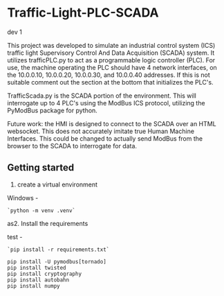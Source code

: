 # Traffic-Light-PLC-SCADA

dev 1

This project was developed to simulate an industrial control system (ICS) traffic light Supervisory Control And Data Acquisition (SCADA) system. It utilizes trafficPLC.py to act as a programmable logic controller (PLC). For use, the machine operating the PLC should have 4 network interfaces, on the 10.0.0.10, 10.0.0.20, 10.0.0.30, and 10.0.0.40 addresses. If this is not suitable comment out the section at the bottom that initializes the PLC's.

TrafficScada.py is the SCADA portion of the environment. This will interrogate up to 4 PLC's using the ModBus ICS protocol, utilizing the PyModBus package for python.

Future work: the HMI is designed to connect to the SCADA over an HTML websocket. This does not accurately imitate true Human Machine Interfaces. This could be changed to actually send ModBus from the browser to the SCADA to interrogate for data.


## Getting started

1. create a virtual environment

Windows - 

    `python -m venv .venv`

as2. Install the requirements

test - 


    `pip install -r requirements.txt`

    pip install -U pymodbus[tornado]
    pip install twisted
    pip install cryptography
    pip install autobahn
    pip install numpy